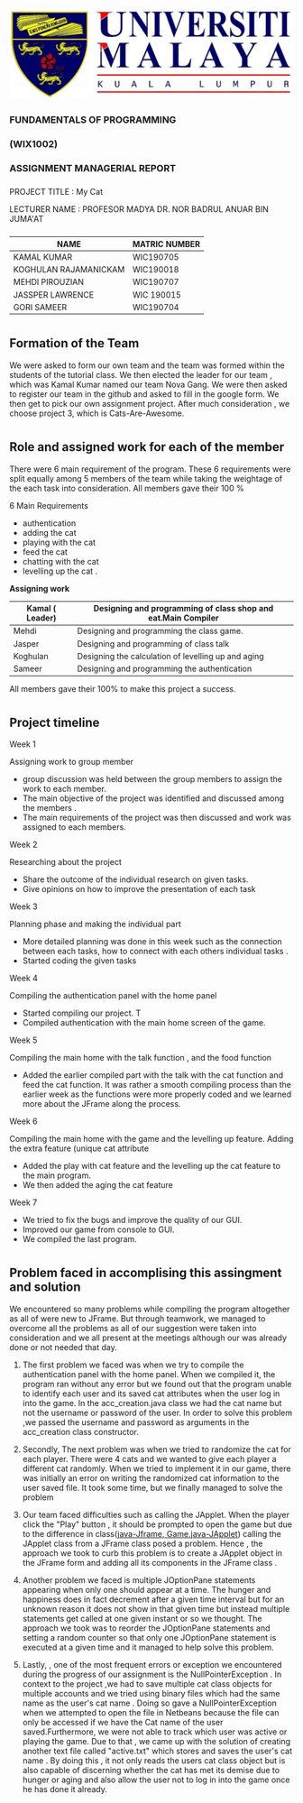 ![](Logo.jpg)

###

###

###

###         FUNDAMENTALS OF PROGRAMMING

###                  (WIX1002)

###          ASSIGNMENT MANAGERIAL REPORT

###

###

###

###

PROJECT TITLE           : My Cat

LECTURER NAME         : PROFESOR MADYA DR. NOR BADRUL ANUAR BIN JUMA&#39;AT

###

| NAME                  | MATRIC NUMBER |
| --------------------- | ------------- |
| KAMAL KUMAR           | WIC190705     |
| KOGHULAN RAJAMANICKAM | WIC190018     |
| MEHDI PIROUZIAN       | WIC190707     |
| JASSPER LAWRENCE      | WIC 190015    |
| GORI SAMEER           | WIC190704     |

#
## Formation of the Team

We were asked to form our own team and the team was formed within the students of the tutorial class. We then elected the leader for our team , which was Kamal Kumar named our team Nova Gang.  We were then asked to register our team in the github and asked to fill in the google form. We then get to pick our own assignment project. After much consideration , we choose project 3, which is Cats-Are-Awesome.

#
## Role and assigned work for each of the member

There were 6 main requirement of the program.  These 6 requirements were split equally among 5 members of the team while taking the weightage of the each task into consideration. All members gave their 100 %

6 Main Requirements

-  authentication
-  adding the cat
-  playing with the cat
-  feed the cat
-  chatting with the cat
-  levelling up the cat .

**Assigning work**

| Kamal ( Leader) | Designing and programming of class shop and eat.Main Compiler |
| --------------- | ------------------------------------------------------------ |
| Mehdi           | Designing  and programming the class game.                   |
| Jasper          | Designing and programming of class talk                      |
| Koghulan        | Designing the calculation of levelling up and aging          |
| Sameer          | Designing and programming the authentication                 |

All members gave their 100% to make this project a success.





#
## Project timeline

Week 1

Assigning work to group member

- group discussion was held between the group members to assign the work to each member.
- The main objective of the project was identified and discussed among the members .
-  The main requirements of the project was then discussed and work was assigned to each members.

Week 2

Researching about the project

- Share the outcome of the individual research on given tasks.
- Give opinions on how to improve the presentation of each task

Week 3

Planning phase and making the individual part

- More detailed planning was done in this week such as the connection between each tasks, how to connect with each others individual tasks .
- Started coding the given tasks

Week 4

Compiling the authentication panel with the home panel

- Started compiling our project. T
- Compiled authentication with the main home screen of the game.

Week 5

Compiling the main home with the talk function , and the food function

- Added the earlier compiled part with the talk with the cat function and feed the cat function. It was rather a smooth compiling process than the earlier week as the functions were more properly coded and we learned more about the JFrame along the process.





Week 6

Compiling the main home with the game and the levelling up feature. Adding the extra feature (unique cat attribute

- Added the play with cat feature and the levelling up the cat feature to the main program.
- We then added the aging the cat feature

Week 7

- We tried to fix the bugs and improve the quality of our GUI.
- Improved our game from console to GUI.
- We compiled the last program.









#
## Problem faced in accomplising this assingment and solution

We encountered so many problems while compiling the program altogether as all of were new to JFrame. But through teamwork, we managed to overcome all the problems as all of our suggestion were taken into consideration and we all present at the meetings although our was already done or not needed that day.

1. The first problem we faced was when we try to compile the authentication panel with the home panel. When we compiled it, the program ran without any error but we found out that the program unable to identify each user and its saved cat attributes when the user log in into the game. In the acc\_creation.java class we had the cat name but not the username or password of the user. In order to solve this problem ,we passed the username and password as arguments in the acc\_creation class constructor.

1. Secondly, The next problem was when we tried to randomize the cat for each player. There were 4 cats and we wanted to give each player a different cat randomly. When we tried to implement it in our game, there was initially an error on writing the randomized cat information to the user saved file. It took some time, but we finally managed to solve the problem

1. Our team faced difficulties such as calling the JApplet. When the player click the &quot;Play&quot; button , it should be prompted to open the game but due to the difference in class([java-Jframe, Game.java-JApplet](http://Home.java-Jframe,Game.java-JApplet)) calling the JApplet class from a JFrame class posed a problem. Hence , the approach we took to curb this problem is to create a JApplet object in the JFrame form and adding all its components in the JFrame class .

4. Another problem we faced is multiple JOptionPane statements appearing when only one should appear at a time. The hunger and happiness does in fact decrement after a given time interval but for an unknown reason it does not show in that given time but instead multiple statements get called at one given instant or so we thought. The approach we took was to reorder the JOptionPane statements and setting a random counter so that only one JOptionPane statement is executed at a given time and it managed to help solve this problem.
5. Lastly, , one of the most frequent errors or exception we encountered during the progress of our assignment is the NullPointerException . In context to the project ,we had to save multiple cat class objects for multiple accounts and we tried using binary files which had the same name as the user&#39;s cat name . Doing so gave a NullPointerException when we attempted to open the file in Netbeans because the file can only be accessed if we have the Cat name of the user saved.Furthermore, we were not able to track which user was active or playing the game. Due to that , we came up with the solution of creating another text file called &quot;active.txt&quot; which stores and saves the user&#39;s cat name . By doing this , it not only reads the users cat class object but is also capable of discerning whether the cat has met its demise due to hunger or aging and also allow the user not to log in into the game once he has done it already.
